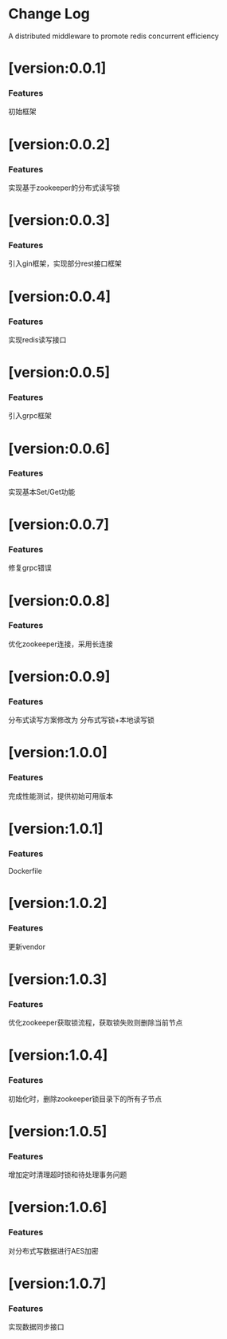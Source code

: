 # Change Log

A distributed middleware to promote redis concurrent efficiency

# [version:0.0.1]
### Features
初始框架

# [version:0.0.2]
### Features
实现基于zookeeper的分布式读写锁

# [version:0.0.3]
### Features
引入gin框架，实现部分rest接口框架

# [version:0.0.4]
### Features
实现redis读写接口

# [version:0.0.5]
### Features
引入grpc框架

# [version:0.0.6]
### Features
实现基本Set/Get功能

# [version:0.0.7]
### Features
修复grpc错误

# [version:0.0.8]
### Features
优化zookeeper连接，采用长连接

# [version:0.0.9]
### Features
分布式读写方案修改为 分布式写锁+本地读写锁

# [version:1.0.0]
### Features
完成性能测试，提供初始可用版本

# [version:1.0.1]
### Features
Dockerfile

# [version:1.0.2]
### Features
更新vendor

# [version:1.0.3]
### Features
优化zookeeper获取锁流程，获取锁失败则删除当前节点

# [version:1.0.4]
### Features
初始化时，删除zookeeper锁目录下的所有子节点

# [version:1.0.5]
### Features
增加定时清理超时锁和待处理事务问题

# [version:1.0.6]
### Features
对分布式写数据进行AES加密

# [version:1.0.7]
### Features
实现数据同步接口